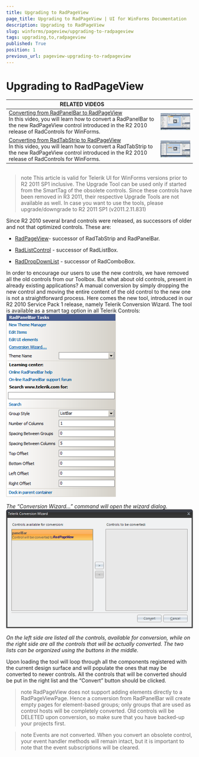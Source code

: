 ```yaml
---
title: Upgrading to RadPageView
page_title: Upgrading to RadPageView | UI for WinForms Documentation
description: Upgrading to RadPageView
slug: winforms/pageview/upgrading-to-radpageview
tags: upgrading,to,radpageview
published: True
position: 1
previous_url: pageview-upgrading-to-radpageview
---
```


# Upgrading to RadPageView




| RELATED VIDEOS |  |
| ------ | ------ |
|[Converting from RadPanelBar to RadPageView](http://tv.telerik.com/watch/winforms/converting-from-radpanelbar-to-radpageview)<br>In this video, you will learn how to convert a RadPanelBar to the new RadPageView control introduced in the R2 2010 release of RadControls for WinForms.|![pageview-upgrading-to-radpageview 003](images/pageview-upgrading-to-radpageview003.png)|
|[Converting from RadTabStrip to RadPageView](http://tv.telerik.com/watch/winforms/converting-from-radtabstrip-to-radpageview)<br>In this video, you will learn how to convert a RadTabStrip to the new RadPageView control introduced in the R2 2010 release of RadControls for WinForms.|![pageview-upgrading-to-radpageview 004](images/pageview-upgrading-to-radpageview004.png)|

## 

>note This article is valid for Telerik UI for WinForms versions prior to R2 2011 SP1 inclusive. The Upgrade Tool can be used only if started from the SmartTag of the obsolete controls. Since these controls have been removed in R3 2011, their respective Upgrade Tools are not available as well. In case you want to use the tools, please upgrade/downgrade to R2 2011 SP1 (v2011.2.11.831)
>

Since R2 2010 several brand controls were released, as successors of older and not that optimized controls. These are:

* [RadPageView](http://www.telerik.com/help/winforms/pageview-overview.html)- successor of RadTabStrip and RadPanelBar.

* [RadListControl](http://www.telerik.com/help/winforms/dropdown-and-listcontrol-listcontrol-overview.html) - successor of RadListBox.

* [RadDropDownList](http://www.telerik.com/help/winforms/dropdown-and-listcontrol-dropdownlist-overview.html) - successor of RadComboBox.

In order to encourage our users to use the new controls, we have removed all the old controls from our Toolbox. But what about old controls, present in already existing applications? A manual conversion by simply dropping the new control and moving the entire content of the old control to the new one is not a straightforward process. Here comes the new tool, introduced in our R2 2010 Service Pack 1 release, namely Telerik Conversion Wizard. The tool is available as a smart tag option in all Telerik Controls:<br>![pageview-upgrading-to-radpageview 001](images/pageview-upgrading-to-radpageview001.png)

*The “Conversion Wizard…” command will open the wizard dialog.* <br>![pageview-upgrading-to-radpageview 002](images/pageview-upgrading-to-radpageview002.png)

*On the left side are listed all the controls, available for conversion, while on the right side are all the controls that will be actually converted. The two lists can be organized using the buttons in the middle.*

Upon loading the tool will loop through all the components registered with the current design surface and will populate the ones that may be converted to newer controls. All the controls that will be converted should be put in the right list and the “Convert” button should be clicked.
        

>note RadPageView does not support adding elements directly to a RadPageViewPage. Hence a conversion from RadPanelBar will create empty pages for element-based groups; only groups that are used as control hosts will be completely converted. Old controls will be DELETED upon conversion, so make sure that you have backed-up your projects first.
>

>note Events are not converted. When you convert an obsolete control, your event handler methods will remain intact, but it is important to note that the event subscriptions will be cleared.
>

